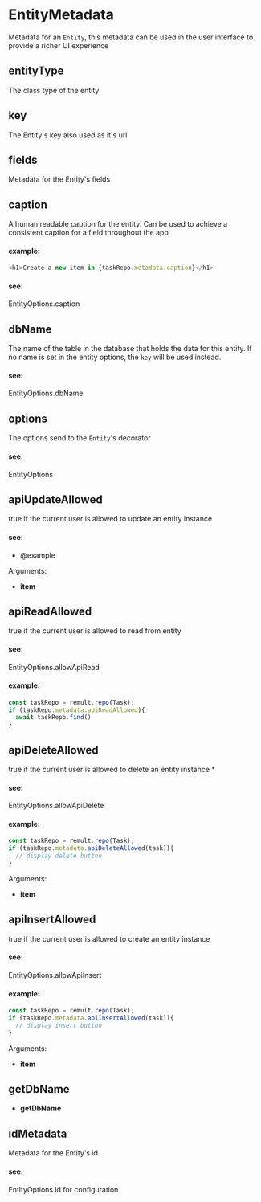 # EntityMetadata
Metadata for an `Entity`, this metadata can be used in the user interface to provide a richer UI experience
## entityType
The class type of the entity
## key
The Entity's key also used as it's url
## fields
Metadata for the Entity's fields
## caption
A human readable caption for the entity. Can be used to achieve a consistent caption for a field throughout the app


#### example:
```ts
<h1>Create a new item in {taskRepo.metadata.caption}</h1>
```


#### see:
EntityOptions.caption
## dbName
The name of the table in the database that holds the data for this entity.
If no name is set in the entity options, the `key` will be used instead.


#### see:
EntityOptions.dbName
## options
The options send to the `Entity`'s decorator


#### see:
EntityOptions
## apiUpdateAllowed
true if the current user is allowed to update an entity instance


#### see:
* @example

Arguments:
* **item**
## apiReadAllowed
true if the current user is allowed to read from entity


#### see:
EntityOptions.allowApiRead


#### example:
```ts
const taskRepo = remult.repo(Task);
if (taskRepo.metadata.apiReadAllowed){
  await taskRepo.find()
}
```
## apiDeleteAllowed
true if the current user is allowed to delete an entity instance
*


#### see:
EntityOptions.allowApiDelete


#### example:
```ts
const taskRepo = remult.repo(Task);
if (taskRepo.metadata.apiDeleteAllowed(task)){
  // display delete button
}
```

Arguments:
* **item**
## apiInsertAllowed
true if the current user is allowed to create an entity instance


#### see:
EntityOptions.allowApiInsert


#### example:
```ts
const taskRepo = remult.repo(Task);
if (taskRepo.metadata.apiInsertAllowed(task)){
  // display insert button
}
```

Arguments:
* **item**
## getDbName
* **getDbName**
## idMetadata
Metadata for the Entity's id


#### see:
EntityOptions.id for configuration
